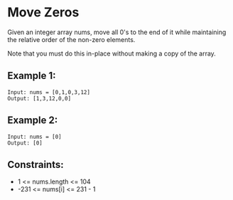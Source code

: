 # Move Zeros
Given an integer array nums, move all 0's to the end of it while maintaining  
the relative order of the non-zero elements.

Note that you must do this in-place without making a copy of the array.

## Example 1:

    Input: nums = [0,1,0,3,12]
    Output: [1,3,12,0,0]

## Example 2:

    Input: nums = [0]
    Output: [0]

 

## Constraints:

* 1 <= nums.length <= 104
* -231 <= nums[i] <= 231 - 1
